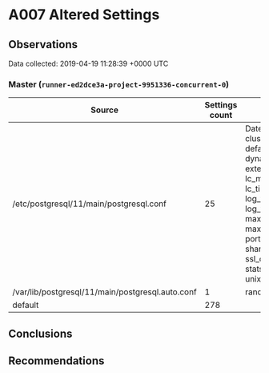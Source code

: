 # A007 Altered Settings #

## Observations ##
Data collected: 2019-04-19 11:28:39 +0000 UTC  



### Master (`runner-ed2dce3a-project-9951336-concurrent-0`) ###
Source | Settings count | Changed settings
-------|----------------|-----------------
/etc/postgresql/11/main/postgresql.conf | 25 |  DateStyle TimeZone cluster_name default_text_search_config dynamic_shared_memory_type external_pid_file lc_messages lc_monetary lc_numeric lc_time listen_addresses log_filename log_line_prefix log_timezone max_connections max_wal_size min_wal_size port shared_buffers shared_preload_libraries ssl ssl_cert_file ssl_key_file stats_temp_directory unix_socket_directories  
/var/lib/postgresql/11/main/postgresql.auto.conf | 1 |  random_page_cost  
default | 278 | 






## Conclusions ##


## Recommendations ##

